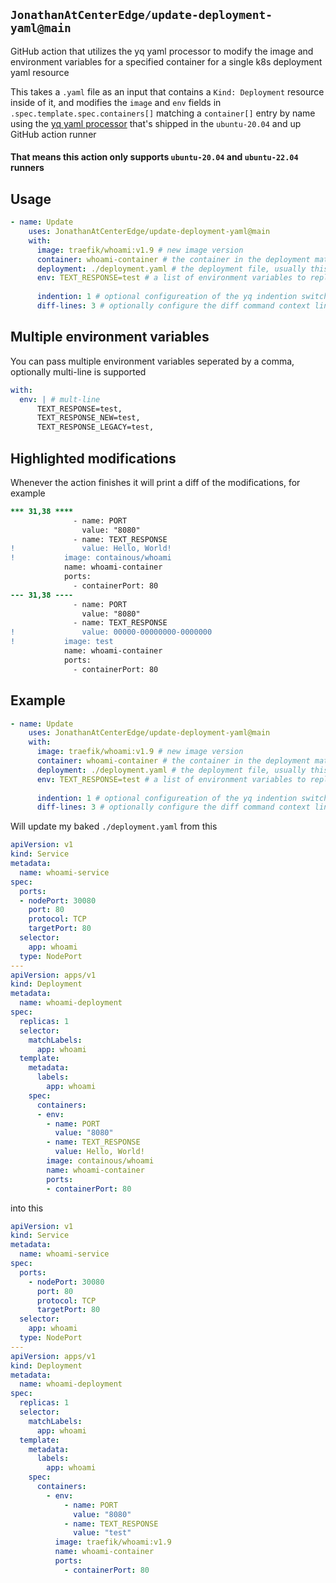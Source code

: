 ## `JonathanAtCenterEdge/update-deployment-yaml@main`
GitHub action that utilizes the yq yaml processor to modify the image and environment variables for a specified container for a single k8s deployment yaml resource

This takes a `.yaml` file as an input that contains a `Kind: Deployment` resource inside of it, and modifies the `image` and `env` fields in `.spec.template.spec.containers[]` matching a `container[]` entry by name using the [yq yaml processor](https://github.com/mikefarah/yq) that's shipped in the `ubuntu-20.04` and up GitHub action runner

#### That means this action only supports `ubuntu-20.04` and `ubuntu-22.04` runners


## Usage
```yaml
- name: Update
    uses: JonathanAtCenterEdge/update-deployment-yaml@main
    with:
      image: traefik/whoami:v1.9 # new image version
      container: whoami-container # the container in the deployment matching via name property
      deployment: ./deployment.yaml # the deployment file, usually this has already been baked by kustomize
      env: TEXT_RESPONSE=test # a list of environment variables to replace, comma seperated and optionally multieline
      
      indention: 1 # optional configureation of the yq indention switch
      diff-lines: 3 # optionally configure the diff command context lines
```
## Multiple environment variables
You can pass multiple environment variables seperated by a comma, optionally multi-line is supported
```yaml
with:
  env: | # mult-line
      TEXT_RESPONSE=test,
      TEXT_RESPONSE_NEW=test,
      TEXT_RESPONSE_LEGACY=test,
```

## Highlighted modifications
Whenever the action finishes it will print a diff of the modifications, for example
```diff
*** 31,38 ****
              - name: PORT
                value: "8080"
              - name: TEXT_RESPONSE
!               value: Hello, World!
!           image: containous/whoami
            name: whoami-container
            ports:
              - containerPort: 80
--- 31,38 ----
              - name: PORT
                value: "8080"
              - name: TEXT_RESPONSE
!               value: 00000-00000000-0000000
!           image: test
            name: whoami-container
            ports:
              - containerPort: 80
```

## Example
```yaml
- name: Update
    uses: JonathanAtCenterEdge/update-deployment-yaml@main
    with:
      image: traefik/whoami:v1.9 # new image version
      container: whoami-container # the container in the deployment matching via name property
      deployment: ./deployment.yaml # the deployment file, usually this has already been baked by kustomize
      env: TEXT_RESPONSE=test # a list of environment variables to replace, comma seperated and optionally multieline
      
      indention: 1 # optional configureation of the yq indention switch
      diff-lines: 3 # optionally configure the diff command context lines
```

Will update my baked `./deployment.yaml` from this
```yaml
apiVersion: v1
kind: Service
metadata:
  name: whoami-service
spec:
  ports:
  - nodePort: 30080
    port: 80
    protocol: TCP
    targetPort: 80
  selector:
    app: whoami
  type: NodePort
---
apiVersion: apps/v1
kind: Deployment
metadata:
  name: whoami-deployment
spec:
  replicas: 1
  selector:
    matchLabels:
      app: whoami
  template:
    metadata:
      labels:
        app: whoami
    spec:
      containers:
      - env:
        - name: PORT
          value: "8080"
        - name: TEXT_RESPONSE
          value: Hello, World!
        image: containous/whoami
        name: whoami-container
        ports:
        - containerPort: 80

```
into this
```yaml
apiVersion: v1
kind: Service
metadata:
  name: whoami-service
spec:
  ports:
    - nodePort: 30080
      port: 80
      protocol: TCP
      targetPort: 80
  selector:
    app: whoami
  type: NodePort
---
apiVersion: apps/v1
kind: Deployment
metadata:
  name: whoami-deployment
spec:
  replicas: 1
  selector:
    matchLabels:
      app: whoami
  template:
    metadata:
      labels:
        app: whoami
    spec:
      containers:
        - env:
            - name: PORT
              value: "8080"
            - name: TEXT_RESPONSE
              value: "test"
          image: traefik/whoami:v1.9
          name: whoami-container
          ports:
            - containerPort: 80
```